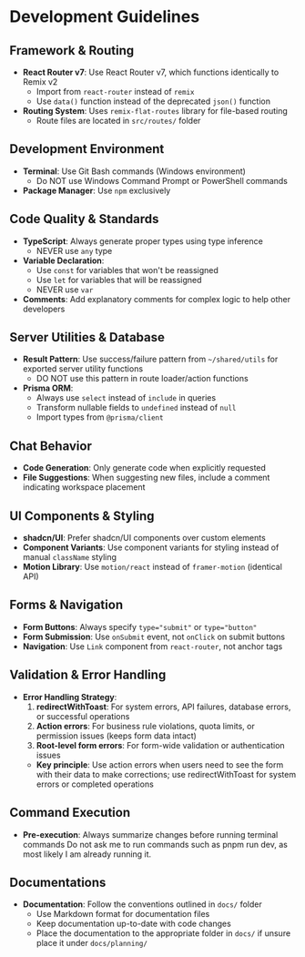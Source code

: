 # Development Guidelines

## Framework & Routing
- **React Router v7**: Use React Router v7, which functions identically to Remix v2
  - Import from `react-router` instead of `remix`
  - Use `data()` function instead of the deprecated `json()` function
- **Routing System**: Uses `remix-flat-routes` library for file-based routing
  - Route files are located in `src/routes/` folder


## Development Environment
- **Terminal**: Use Git Bash commands (Windows environment)
  - Do NOT use Windows Command Prompt or PowerShell commands
- **Package Manager**: Use `npm` exclusively

## Code Quality & Standards
- **TypeScript**: Always generate proper types using type inference
  - NEVER use `any` type
- **Variable Declaration**:
  - Use `const` for variables that won't be reassigned
  - Use `let` for variables that will be reassigned
  - NEVER use `var`
- **Comments**: Add explanatory comments for complex logic to help other developers

## Server Utilities & Database
- **Result Pattern**: Use success/failure pattern from `~/shared/utils` for exported server utility functions
  - DO NOT use this pattern in route loader/action functions
- **Prisma ORM**:
  - Always use `select` instead of `include` in queries
  - Transform nullable fields to `undefined` instead of `null`
  - Import types from `@prisma/client`

## Chat Behavior
- **Code Generation**: Only generate code when explicitly requested
- **File Suggestions**: When suggesting new files, include a comment indicating workspace placement

## UI Components & Styling
- **shadcn/UI**: Prefer shadcn/UI components over custom elements
- **Component Variants**: Use component variants for styling instead of manual `className` styling
- **Motion Library**: Use `motion/react` instead of `framer-motion` (identical API)



## Forms & Navigation
- **Form Buttons**: Always specify `type="submit"` or `type="button"`
- **Form Submission**: Use `onSubmit` event, not `onClick` on submit buttons
- **Navigation**: Use `Link` component from `react-router`, not anchor tags

## Validation & Error Handling
- **Error Handling Strategy**:
  1. **redirectWithToast**: For system errors, API failures, database errors, or successful operations
  2. **Action errors**: For business rule violations, quota limits, or permission issues (keeps form data intact)
  3. **Root-level form errors**: For form-wide validation or authentication issues
  - **Key principle**: Use action errors when users need to see the form with their data to make corrections; use redirectWithToast for system errors or completed operations

## Command Execution
- **Pre-execution**: Always summarize changes before running terminal commands
Do not ask me to run commands such as pnpm run dev, as most likely I am already running it.

## Documentations

- **Documentation**: Follow the conventions outlined in `docs/` folder
  - Use Markdown format for documentation files
  - Keep documentation up-to-date with code changes
  - Place the documentation to the appropriate folder in `docs/` if unsure place it under `docs/planning/`